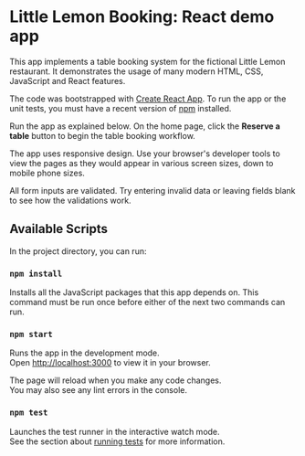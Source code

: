 # Little Lemon Booking: React demo app

This app implements a table booking system for the fictional Little Lemon restaurant.  It demonstrates the usage of many modern HTML, CSS, JavaScript and React features.

The code was bootstrapped with [Create React App](https://github.com/facebook/create-react-app).  To run the app or the unit tests, you must have a recent version of [npm](https://www.npmjs.com/) installed.

Run the app as explained below.  On the home page, click the **Reserve a table** button to begin the table booking workflow.

The app uses responsive design.  Use your browser's developer tools to view the pages as they would appear in various screen sizes, down to mobile phone sizes.

All form inputs are validated.  Try entering invalid data or leaving fields blank to see how the validations work.

## Available Scripts

In the project directory, you can run:

### `npm install`

Installs all the JavaScript packages that this app depends on.  This command must be run once before either of the next two commands can run.

### `npm start`

Runs the app in the development mode.\
Open [http://localhost:3000](http://localhost:3000) to view it in your browser.

The page will reload when you make any code changes.\
You may also see any lint errors in the console.

### `npm test`

Launches the test runner in the interactive watch mode.\
See the section about [running tests](https://facebook.github.io/create-react-app/docs/running-tests) for more information.
